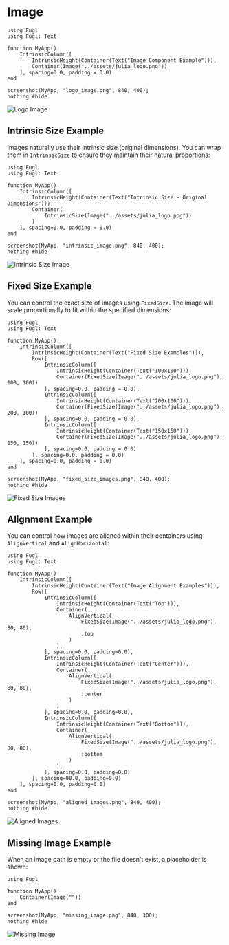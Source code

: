 # Image

``` @example LogoImageExample
using Fugl
using Fugl: Text

function MyApp()
    IntrinsicColumn([
        IntrinsicHeight(Container(Text("Image Component Example"))),
        Container(Image("../assets/julia_logo.png"))
    ], spacing=0.0, padding = 0.0)
end

screenshot(MyApp, "logo_image.png", 840, 400);
nothing #hide
```

![Logo Image](logo_image.png)

## Intrinsic Size Example

Images naturally use their intrinsic size (original dimensions). You can wrap them in `IntrinsicSize` to ensure they maintain their natural proportions:

``` @example IntrinsicSizeExample
using Fugl
using Fugl: Text

function MyApp()
    IntrinsicColumn([
        IntrinsicHeight(Container(Text("Intrinsic Size - Original Dimensions"))),
        Container(
            IntrinsicSize(Image("../assets/julia_logo.png"))
        )
    ], spacing=0.0, padding = 0.0)
end

screenshot(MyApp, "intrinsic_image.png", 840, 400);
nothing #hide
```

![Intrinsic Size Image](intrinsic_image.png)

## Fixed Size Example

You can control the exact size of images using `FixedSize`. The image will scale proportionally to fit within the specified dimensions:

``` @example FixedSizeExample
using Fugl
using Fugl: Text

function MyApp()
    IntrinsicColumn([
        IntrinsicHeight(Container(Text("Fixed Size Examples"))),
        Row([
            IntrinsicColumn([
                IntrinsicHeight(Container(Text("100x100"))),
                Container(FixedSize(Image("../assets/julia_logo.png"), 100, 100))
            ], spacing=0.0, padding = 0.0),
            IntrinsicColumn([
                IntrinsicHeight(Container(Text("200x100"))),
                Container(FixedSize(Image("../assets/julia_logo.png"), 200, 100))
            ], spacing=0.0, padding = 0.0),
            IntrinsicColumn([
                IntrinsicHeight(Container(Text("150x150"))),
                Container(FixedSize(Image("../assets/julia_logo.png"), 150, 150))
            ], spacing=0.0, padding = 0.0)
        ], spacing=0.0, padding = 0.0)
    ], spacing=0.0, padding = 0.0)
end

screenshot(MyApp, "fixed_size_images.png", 840, 400);
nothing #hide
```

![Fixed Size Images](fixed_size_images.png)

## Alignment Example

You can control how images are aligned within their containers using `AlignVertical` and `AlignHorizontal`:

``` @example AlignmentExample
using Fugl
using Fugl: Text

function MyApp()
    IntrinsicColumn([
        IntrinsicHeight(Container(Text("Image Alignment Examples"))),
        Row([
            IntrinsicColumn([
                IntrinsicHeight(Container(Text("Top"))),
                Container(
                    AlignVertical(
                        FixedSize(Image("../assets/julia_logo.png"), 80, 80),
                        :top
                    )
                ),
            ], spacing=0.0, padding=0.0),
            IntrinsicColumn([
                IntrinsicHeight(Container(Text("Center"))),
                Container(
                    AlignVertical(
                        FixedSize(Image("../assets/julia_logo.png"), 80, 80),
                        :center
                    )
                )
            ], spacing=0.0, padding=0.0),
            IntrinsicColumn([
                IntrinsicHeight(Container(Text("Bottom"))),
                Container(
                    AlignVertical(
                        FixedSize(Image("../assets/julia_logo.png"), 80, 80),
                        :bottom
                    )
                ),
            ], spacing=0.0, padding=0.0)
        ], spacing=00.0, padding=0.0)
    ], spacing=0.0, padding=0.0)
end

screenshot(MyApp, "aligned_images.png", 840, 400);
nothing #hide
```

![Aligned Images](aligned_images.png)

## Missing Image Example

When an image path is empty or the file doesn't exist, a placeholder is shown:

``` @example MissingImageExample
using Fugl

function MyApp()
    Container(Image(""))
end

screenshot(MyApp, "missing_image.png", 840, 300);
nothing #hide
```

![Missing Image](missing_image.png)
